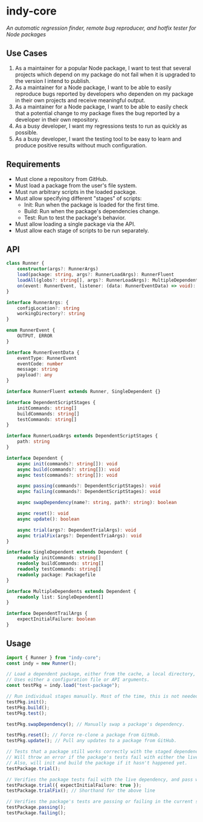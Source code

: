 # indy-core
*An automatic regression finder, remote bug reproducer, and hotfix tester for Node packages*

## Use Cases
1. As a maintainer for a popular Node package, I want to test that several projects which depend on my package do not fail when it is upgraded to the version I intend to publish.
2. As a maintainer for a Node package, I want to be able to easily reproduce bugs reported by developers who dependen on my package in their own projects and receive meaningful output.
3. As a maintainer for a Node package, I want to be able to easily check that a potential change to my package fixes the bug reported by a developer in their own repository.
4. As a busy developer, I want my regressions tests to run as quickly as possible.
5. As a busy developer, I want the testing tool to be easy to learn and produce positive results without much configuration.

## Requirements
* Must clone a repository from GitHub.
* Must load a package from the user's file system.
* Must run arbitrary scripts in the loaded package.
* Must allow specifying different "stages" of scripts:
    * Init: Run when the package is loaded for the first time.
    * Build: Run when the package's dependencies change.
    * Test: Run to test the package's behavior.
* Must allow loading a single package via the API.
* Must allow each stage of scripts to be run separately.


## API

```ts
class Runner {
    constructor(args?: RunnerArgs)
    load(package: string, args?: RunnerLoadArgs): RunnerFluent
    loadAll(globs?: string[], args?: RunnerLoadArgs): MultipleDependents
    on(event: RunnerEvent, listener: (data: RunnerEventData) => void): RunnerFluent
}

interface RunnerArgs: {
    configLocation?: string
    workingDirectory?: string
}

enum RunnerEvent {
    OUTPUT, ERROR
}

interface RunnerEventData {
    eventType: RunnerEvent
    eventCode: number
    message: string
    payload?: any
}

interface RunnerFluent extends Runner, SingleDependent {}

interface DependentScriptStages {
    initCommands: string[]
    buildCommands: string[]
    testCommands: string[]
}

interface RunnerLoadArgs extends DependentScriptStages {
    path: string
}

interface Dependent {
    async init(commands?: string[]): void
    async build(commands?: string[]): void
    async test(commands?: string[]): void

    async passing(commands?: DependentScriptStages): void
    async failing(commands?: DependentScriptStages): void

    async swapDependency(name?: string, path?: string): boolean

    async reset(): void
    async update(): boolean

    async trial(args?: DependentTrialArgs): void
    async trialFix(args?: DependentTriaArgs): void
}

interface SingleDependent extends Dependent {
    readonly initCommands: string[]
    readonly buildCommands: string[]
    readonly testCommands: string[]
    readonly package: Packagefile
}

interface MultipleDependents extends Dependent {
    readonly list: SingleDependent[]
}

interface DependentTrailArgs {
    expectInitialFailure: boolean
}
```

## Usage

```ts
import { Runner } from "indy-core";
const indy = new Runner();

// Load a dependent package, either from the cache, a local directory, or by cloning from GitHub.
// Uses either a configuration file or API arguments.
const testPkg = indy.load("test-package");

// Run individual stages manually. Most of the time, this is not needed.
testPkg.init();
testPkg.build();
testPkg.test();

testPkg.swapDependency(); // Manually swap a package's dependency.

testPkg.reset(); // Force re-clone a package from GitHub.
testPkg.update(); // Pull any updates to a package from GitHub.

// Tests that a package still works correctly with the staged dependency.
// Will throw an error if the package's tests fail with either the live or the staged dependency.
// Also, will init and build the package if it hasn't happened yet.
testPackage.trial();

// Verifies the package tests fail with the live dependency, and pass with the staged dependency.
testPackage.trial({ expectInitialFailure: true });
testPackage.trialFix(); // Shorthand for the above line

// Verifies the package's tests are passing or failing in the current state.
testPackage.passing();
testPackage.failing();
```